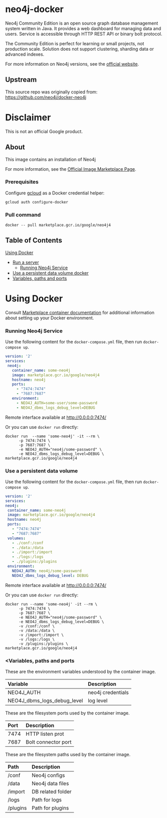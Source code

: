 # neo4j-docker

Neo4j Community Edition is an open source graph database management system written in Java.
It provides a web dashboard for managing data and users.
Service is accessible through HTTP REST API or binary bolt protocol.

The Community Edition is perfect for learning or small projects, not production scale.
Solution does not support clustering, sharding data or advanced indexes.

For more information on Neo4j versions, see the [official website](https://neo4j.com/subscriptions/#editions).

## Upstream

This source repo was originally copied from: https://github.com/neo4j/docker-neo4j

# Disclaimer

This is not an official Google product.

## About
This image contains an installation of Neo4j

For more information, see the
[Official Image Marketplace Page](https://console.cloud.google.com/marketplace/product/google/neo4j4).

### Prerequisites

Configure [gcloud](https://cloud.google.com/sdk/gcloud/) as a Docker credential helper:

```shell
gcloud auth configure-docker
```
### Pull command

```shell
docker -- pull marketplace.gcr.io/google/neo4j4
```
## Table of Contents

 [Using Docker](#using-docker)
  * [Run a server](#run-a-activemq-server-docker)
    * [Running Neo4j Service](#Running-Neo4j-service)
  * [Use a persistent data volume docker](#Use-a-persistent-data-volume)
  * [Variables, paths and ports](#Variables)

# Using Docker

Consult [Marketplace container documentation](https://cloud.google.com/marketplace/docs/container-images)
for additional information about setting up your Docker environment.

### <a name="Running-Neo4j-service"></a>Running Neo4j Service

Use the following content for the `docker-compose.yml` file, then run `docker-compose up`.

 ```yaml
version: '2'
services:
  neo4j:
    container_name: some-neo4j
    image: marketplace.gcr.io/google/neo4j4
    hostname: neo4j
    ports:
      - "7474:7474"
      - "7687:7687"
    environment:
      - NEO4J_AUTH=some-user/some-password
      - NEO4J_dbms_logs_debug_level=DEBUG 
 ```
Remote interface available at http://0.0.0.0:7474/ 
 
Or you can use `docker run` directly:
 
```shell
docker run  --name 'some-neo4j' -it --rm \
      -p 7474:7474 \
      -p 7687:7687 \
      -e NEO4J_AUTH="neo4j/some-password" \
      -e NEO4J_dbms_logs_debug_level=DEBUG \
marketplace.gcr.io/google/neo4j4
```
    
### <a name="Use-a-persistent-data-volume-docker"></a>Use a persistent data volume
   
Use the following content for the `docker-compose.yml` file, then run `docker-compose up`.
   
   ```yaml
version: '2'
services:
  neo4j:
    container_name: some-neo4j
    image: marketplace.gcr.io/google/neo4j4
    hostname: neo4j
    ports:
      - "7474:7474"
      - "7687:7687"
    volumes:
      - ./conf:/conf
      - ./data:/data
      - ./import:/import
      - ./logs:/logs
      - ./plugins:/plugins
    environment:
      NEO4J_AUTH: neo4j/some-password
      NEO4J_dbms_logs_debug_level: DEBUG
 ```
      
Remote interface available at http://0.0.0.0:7474/ 
 
Or you can use `docker run` directly:
  
```shell
docker run --name 'some-neo4j' -it --rm \
      -p 7474:7474 \
      -p 7687:7687 \
      -e NEO4J_AUTH="neo4j/some-password" \
      -e NEO4J_dbms_logs_debug_level=DEBUG \
      -v /conf:/conf \
      -v /data:/data \
      -v /import:/import \
      -v /logs:/logs \
      -v /plugins:/plugins \
marketplace.gcr.io/google/neo4j4
```
 
### <a name="Variables"><Variables, paths and ports


These are the environment variables understood by the container image.
 
| **Variable** | **Description** |
|:-------------|:----------------|
|NEO4J_AUTH| neo4j credentials|
|NEO4J_dbms_logs_debug_level| log level|
 
 
These are the filesystem ports used by the container image.
 
| **Port** | **Description** |
|:---------|:----------------|
|7474|HTTP listen prot |
|7687|Bolt connector port |

These are the filesystem paths used by the container image.

| **Path** | **Description** |
|:---------|:----------------|
|/conf| Neo4j configs |
|/data| Neo4j data files |
|/import| DB related folder |
|/logs| Path for logs |
|/plugins| Path for plugins |
 
